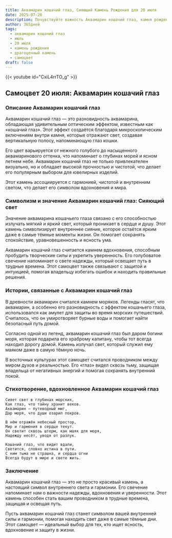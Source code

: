 ```yaml
---
title: Аквамарин кошачий глаз, Сияющий Камень Рождения для 20 июля
date: 2025-07-20
description: Почувствуйте важность Аквамарин кошачий глаз, камня рождения 20 июля, который символизирует Сияющий свет. Пусть его красота и значение осветят ваш день.
author: 365дней
tags:
  - аквамарин кошачий глаз
  - июль
  - 20 июля
  - камень рождения
  - драгоценный камень
  - самоцвет
draft: false
---
```


{{< youtube id="CxiL4rrTO_g" >}}

## Самоцвет 20 июля: Аквамарин кошачий глаз

### Описание Аквамарин кошачий глаз

Аквамарин кошачий глаз — это разновидность аквамарина, обладающая удивительным оптическим эффектом, известным как «кошачий глаз». Этот эффект создаётся благодаря микроскопическим включениям внутри камня, которые отражают свет, создавая вертикальную полосу, напоминающую глаз кошки.

Его цвет варьируется от нежного голубого до насыщенного аквамаринового оттенка, что напоминает о глубинах морей и ясном летнем небе. Аквамарин кошачий глаз не только привлекателен визуально, но и обладает высокой прочностью и чистотой, что делает его популярным выбором для ювелирных изделий.

Этот камень ассоциируется с гармонией, чистотой и внутренним светом, что делает его символом вдохновения и мира.

### Символизм и значение Аквамарин кошачий глаз: Сияющий свет

Значение аквамарина кошачьего глаза связано с его способностью излучать мягкий и яркий свет, который проникает в сердце и душу. Этот камень символизирует внутреннее сияние, которое остаётся ярким даже в самые тёмные моменты жизни. Он помогает сохранять спокойствие, уравновешенность и ясность ума.

Аквамарин кошачий глаз считается камнем вдохновения, способным пробудить творческие силы и укрепить уверенность. Его голубоватое свечение напоминает о свете надежды, который освещает путь в трудные времена. Этот самоцвет также связывают с защитой и интуицией, помогая владельцу избегать ошибок и находить правильные решения.

### Истории, связанные с Аквамарин кошачий глаз

В древности аквамарин считался камнем моряков. Легенды гласят, что аквамарин, а особенно его разновидность с эффектом кошачьего глаза, использовался как амулет для защиты во время морских путешествий. Считалось, что он умиротворяет бурные воды и помогает найти безопасный путь домой.

Согласно одной из легенд, аквамарин кошачий глаз был даром богини моря, которая подарила его храброму капитану, чтобы тот всегда находил дорогу домой. Камень излучал свет, который служил ему маяком даже в самую тёмную ночь.

В восточных культурах этот самоцвет считался проводником между миром духов и реальностью. Его «глаз» видел сквозь тьму, защищая владельца от негативных энергий и помогая сохранять внутренний покой.

### Стихотворение, вдохновленное Аквамарин кошачий глаз

```
Сияет свет в глубинах морских,  
Как глаз, что тайну хранит веков.  
Аквамарин — путеводный миг,  
Дар моря, что души озарил покров.

В нём отражён небесный простор,  
Мир и гармония в сердце текут.  
Он светит сквозь шторм, как маяк для моря,  
Надежду несёт, уводя от разлук.

Кошачий глаз, что видит вдали,  
Светится, словно истина в пути.  
С ним тьма не страшна, и сердца огни  
Всегда будут в мире и свете жить.
```

### Заключение

Аквамарин кошачий глаз — это не просто красивый камень, а настоящий символ внутреннего света и гармонии. Его свечение напоминает нам о важности надежды, вдохновения и уверенности. Этот камень способен стать вашим проводником в трудные времена, защищая и освещая путь.

Пусть аквамарин кошачий глаз станет символом вашей внутренней силы и гармонии, помогая находить свет даже в самые тёмные дни. Этот самоцвет — идеальный выбор для тех, кто ищет ясность, вдохновение и защиту в жизни.